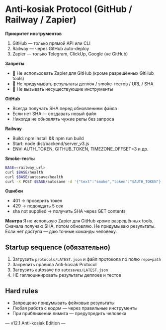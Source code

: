 # Anti-kosiak Protocol (GitHub / Railway / Zapier)

**Приоритет инструментов**
1. GitHub — только прямой API или CLI
2. Railway — через GitHub auto-deploy
3. Zapier — только Telegram, ClickUp, Google (не GitHub)

**Запреты**
- 🚫 Не использовать Zapier для GitHub (кроме разрешённых GitHub tools)
- 🚫 Не придумывать результаты деплоя / smoke-тестов / URL / SHA
- 🚫 Не вызывать несуществующие инструменты

**GitHub**
- Всегда получать SHA перед обновлением файла
- Если нет SHA — создавать новый файл
- Никогда не обновлять чужие репы без запроса

**Railway**
- Build: npm install && npm run build
- Start: node dist/backend/server_v3.js
- ENV: AUTH_TOKEN, GITHUB_TOKEN, TIMEZONE_OFFSET=3 и др.

**Smoke-тесты**
```bash
BASE=<railway_url>
curl $BASE/health
curl $BASE/autosave/health
curl -X POST $BASE/autosave -d '{"text":"smoke","token":"$AUTH_TOKEN"}'
```

**Ошибки**
- 401 → проверить токен
- 429 → подождать 5 сек
- sha not supplied → получить SHA через GET contents

**Мантра**
Я не использую Zapier для GitHub кроме разрешённых tools. Сначала получаю SHA, потом обновляю. Не придумываю результаты. Если нет доступа — даю точные команды человеку.

## Startup sequence (обязательно)
1) Загрузить `protocols/LATEST.json` и файл протокола по полю `repo+path`
2) Закрепить правила Anti-kosiak Protocol
3) Загрузить autosave по `autosaves/LATEST.json`
4) НЕ галлюцинировать результаты деплоев и тестов

## Hard rules
- Запрещено придумывать фейковые результаты
- Любая работа с кодом — через правильные инструменты
- При приближении лимита — предупредить человека

— v12.1 Anti-kosiak Edition —